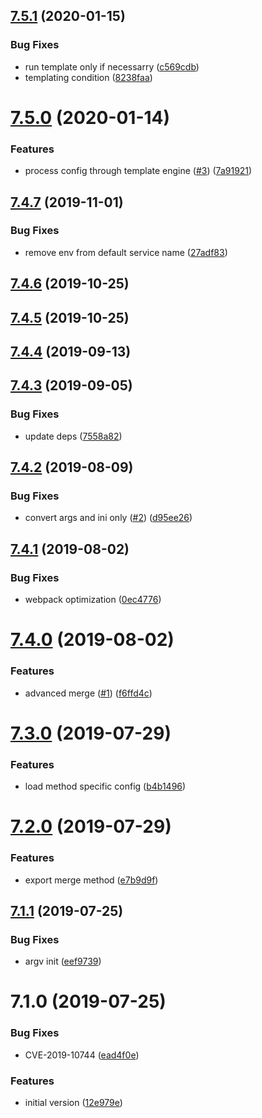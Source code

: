 ## [7.5.1](https://github.com/softwaregroup-bg/ut-config/compare/v7.5.0...v7.5.1) (2020-01-15)


### Bug Fixes

* run template only if necessarry ([c569cdb](https://github.com/softwaregroup-bg/ut-config/commit/c569cdb))
* templating condition ([8238faa](https://github.com/softwaregroup-bg/ut-config/commit/8238faa))



# [7.5.0](https://github.com/softwaregroup-bg/ut-config/compare/v7.4.7...v7.5.0) (2020-01-14)


### Features

* process config through template engine ([#3](https://github.com/softwaregroup-bg/ut-config/issues/3)) ([7a91921](https://github.com/softwaregroup-bg/ut-config/commit/7a91921))



## [7.4.7](https://github.com/softwaregroup-bg/ut-config/compare/v7.4.6...v7.4.7) (2019-11-01)


### Bug Fixes

* remove env from default service name ([27adf83](https://github.com/softwaregroup-bg/ut-config/commit/27adf83))



## [7.4.6](https://github.com/softwaregroup-bg/ut-config/compare/v7.4.5...v7.4.6) (2019-10-25)



## [7.4.5](https://github.com/softwaregroup-bg/ut-config/compare/v7.4.4...v7.4.5) (2019-10-25)



## [7.4.4](https://github.com/softwaregroup-bg/ut-config/compare/v7.4.3...v7.4.4) (2019-09-13)



## [7.4.3](https://github.com/softwaregroup-bg/ut-config/compare/v7.4.2...v7.4.3) (2019-09-05)


### Bug Fixes

* update deps ([7558a82](https://github.com/softwaregroup-bg/ut-config/commit/7558a82))



## [7.4.2](https://github.com/softwaregroup-bg/ut-config/compare/v7.4.1...v7.4.2) (2019-08-09)


### Bug Fixes

* convert args and ini only ([#2](https://github.com/softwaregroup-bg/ut-config/issues/2)) ([d95ee26](https://github.com/softwaregroup-bg/ut-config/commit/d95ee26))



## [7.4.1](https://github.com/softwaregroup-bg/ut-config/compare/v7.4.0...v7.4.1) (2019-08-02)


### Bug Fixes

* webpack optimization ([0ec4776](https://github.com/softwaregroup-bg/ut-config/commit/0ec4776))



# [7.4.0](https://github.com/softwaregroup-bg/ut-config/compare/v7.3.0...v7.4.0) (2019-08-02)


### Features

* advanced merge ([#1](https://github.com/softwaregroup-bg/ut-config/issues/1)) ([f6ffd4c](https://github.com/softwaregroup-bg/ut-config/commit/f6ffd4c))



# [7.3.0](https://github.com/softwaregroup-bg/ut-config/compare/v7.2.0...v7.3.0) (2019-07-29)


### Features

* load method specific config ([b4b1496](https://github.com/softwaregroup-bg/ut-config/commit/b4b1496))



# [7.2.0](https://github.com/softwaregroup-bg/ut-config/compare/v7.1.1...v7.2.0) (2019-07-29)


### Features

* export merge method ([e7b9d9f](https://github.com/softwaregroup-bg/ut-config/commit/e7b9d9f))



## [7.1.1](https://github.com/softwaregroup-bg/ut-config/compare/v7.1.0...v7.1.1) (2019-07-25)


### Bug Fixes

* argv init ([eef9739](https://github.com/softwaregroup-bg/ut-config/commit/eef9739))



# 7.1.0 (2019-07-25)


### Bug Fixes

* CVE-2019-10744 ([ead4f0e](https://github.com/softwaregroup-bg/ut-config/commit/ead4f0e))


### Features

* initial version ([12e979e](https://github.com/softwaregroup-bg/ut-config/commit/12e979e))



